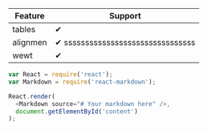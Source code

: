 | Feature | Support |
| --------|---------|
| tables | ✔ |
| alignmen | ✔ sssssssssssssssssssssssssssssss|
| wewt | ✔ |
```js
var React = require('react');
var Markdown = require('react-markdown');

React.render(
  <Markdown source="# Your markdown here" />,
  document.getElementById('content')
);
```
